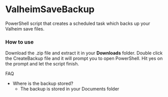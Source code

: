 # ValheimSaveBackup
PowerShell script that creates a scheduled task which backs up your Valheim save files.

### How to use 
Download the .zip file and extract it in your **Downloads** folder. Double click the CreateBackup file and it will prompt you to open PowerShell.
Hit yes on the prompt and let the script finish.

FAQ
- Where is the backup stored?
  - The backup is stored in your Documents folder
